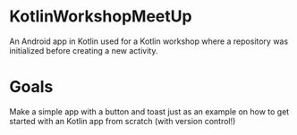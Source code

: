 # KotlinWorkshopMeetUp

An Android app in Kotlin used for a Kotlin workshop where a repository was initialized before creating a new activity.

# Goals
Make a simple app with a button and toast just as an example on how to get started with an Kotlin app from scratch (with version control!)

